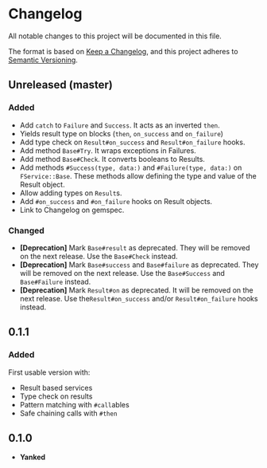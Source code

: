 # Changelog
All notable changes to this project will be documented in this file.

The format is based on [Keep a Changelog](https://keepachangelog.com/en/1.0.0/),
and this project adheres to [Semantic Versioning](https://semver.org/spec/v2.0.0.html).

## Unreleased (master)
### Added
- Add `catch` to `Failure` and `Success`. It acts as an inverted `then`.
- Yields result type on blocks (`then`, `on_success` and `on_failure`)
- Add type check on `Result#on_success` and `Result#on_failure` hooks.
- Add method `Base#Try`. It wraps exceptions in Failures.
- Add method `Base#Check`. It converts booleans to Results.
- Add methods `#Success(type, data:)` and `#Failure(type, data:)` on `FService::Base`.
  These methods allow defining the type and value of the Result object.
- Allow adding types on `Result`s.
- Add `#on_success` and `#on_failure` hooks on Result objects.
- Link to Changelog on gemspec.

### Changed
- **[Deprecation]** Mark `Base#result` as deprecated. They will be removed on the next release. Use the `Base#Check` instead.
- **[Deprecation]** Mark `Base#success` and `Base#failure` as deprecated. They will be removed on the next release. Use the `Base#Success` and `Base#Failure` instead.
- **[Deprecation]** Mark `Result#on` as deprecated. It will be removed on the next release. Use the`Result#on_success` and/or `Result#on_failure` hooks instead.

<!-- ### Removed -->

## 0.1.1
### Added
First usable version with:
- Result based services
- Type check on results
- Pattern matching with `#call`ables
- Safe chaining calls with `#then`

## 0.1.0
- **Yanked**
